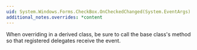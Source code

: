 ```yaml
---
uid: System.Windows.Forms.CheckBox.OnCheckedChanged(System.EventArgs)
additional_notes.overrides: *content
---
```


<p>When overriding <xref href="System.Windows.Forms.CheckBox.OnCheckedChanged(System.EventArgs)"></xref> in a derived class, be sure to call the base class's <xref href="System.Windows.Forms.CheckBox.OnCheckedChanged(System.EventArgs)"></xref> method so that registered delegates receive the event.</p>


